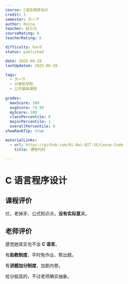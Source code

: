 ```yaml
---
course: C语言程序设计
credit: 3
semester: 大一下
author: Reina
teacher: 赵三元
courseRating: 6
teacherRating: 6

difficulty: hard
status: published

date: 2025-06-28
lastUpdated: 2025-06-28

tags: 
  - 大一下
  - 计算机学院
  - 公共基础课程
  
grades:
  maxScore: 100
  avgScore: 74.99
  myScore: 100
  classPercentile: 8
  majorPercentile: 1
  overallPercentile: 0
showRankTip: true

materialLinks:
  - url: https://github.com/Ri-Nai-BIT-SE/Lexue-Code
    title: 课程代码

---
```


# C 语言程序设计

## 课程评价

烂，老掉牙、公式知识点，**没有实际意义**。

## 老师评价

感觉她其实也不会 **C 语言**。

有**助教制度**，平时免作业、帮出题。

有**讲题加分制度**，加剧内卷。

给分挺高的，不过老师确实抽象。
